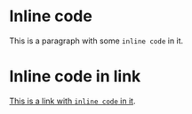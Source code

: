 # Inline code

This is a paragraph with some `inline code` in it.

# Inline code in link

[This is a link with `inline code` in it](https://example.com).
